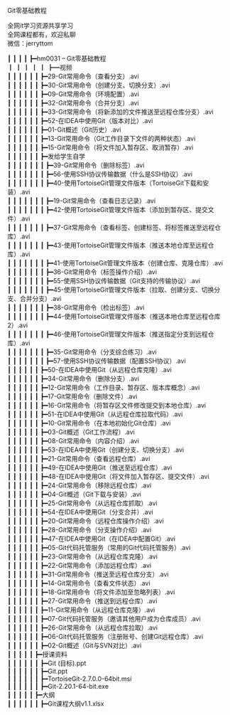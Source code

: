 Git零基础教程

全网it学习资源共享学习<br>全网课程都有，欢迎私聊<br>微信：jerryttom<br>

┃ ┃ ┃ ┃ ┣━hm0031 – Git零基础教程<br> ┃ ┃ ┃ ┃ ┃ ┣━视频<br> ┃ ┃ ┃ ┃ ┃ ┃ ┣━29-Git常用命令（查看分支）.avi<br> ┃ ┃ ┃ ┃ ┃ ┃ ┣━30-Git常用命令（创建分支、切换分支）.avi<br> ┃ ┃ ┃ ┃ ┃ ┃ ┣━09-Git常用命令（环境配置）.avi<br> ┃ ┃ ┃ ┃ ┃ ┃ ┣━32-Git常用命令（合并分支）.avi<br> ┃ ┃ ┃ ┃ ┃ ┃ ┣━33-Git常用命令（将新添加的文件推送至远程仓库分支）.avi<br> ┃ ┃ ┃ ┃ ┃ ┃ ┣━52-在IDEA中使用Git（版本对比）.avi<br> ┃ ┃ ┃ ┃ ┃ ┃ ┣━01-Git概述（Git历史）.avi<br> ┃ ┃ ┃ ┃ ┃ ┃ ┣━13-Git常用命令（Git工作目录下文件的两种状态）.avi<br> ┃ ┃ ┃ ┃ ┃ ┃ ┣━15-Git常用命令（将文件加入暂存区、取消暂存）.avi<br> ┃ ┃ ┃ ┃ ┃ ┃ ┣━发给学生自学<br> ┃ ┃ ┃ ┃ ┃ ┃ ┃ ┣━39-Git常用命令（删除标签）.avi<br> ┃ ┃ ┃ ┃ ┃ ┃ ┃ ┣━56-使用SSH协议传输数据（什么是SSH协议）.avi<br> ┃ ┃ ┃ ┃ ┃ ┃ ┃ ┣━40-使用TortoiseGit管理文件版本（TortoiseGit下载和安装）.avi<br> ┃ ┃ ┃ ┃ ┃ ┃ ┃ ┣━19-Git常用命令（查看日志记录）.avi<br> ┃ ┃ ┃ ┃ ┃ ┃ ┃ ┣━42-使用TortoiseGit管理文件版本（添加到暂存区、提交文件）.avi<br> ┃ ┃ ┃ ┃ ┃ ┃ ┃ ┣━37-Git常用命令（查看标签、创建标签、将标签推送至远程仓库）.avi<br> ┃ ┃ ┃ ┃ ┃ ┃ ┃ ┣━43-使用TortoiseGit管理文件版本（推送本地仓库至远程仓库）.avi<br> ┃ ┃ ┃ ┃ ┃ ┃ ┃ ┣━41-使用TortoiseGit管理文件版本（创建仓库、克隆仓库）.avi<br> ┃ ┃ ┃ ┃ ┃ ┃ ┃ ┣━36-Git常用命令（标签操作介绍）.avi<br> ┃ ┃ ┃ ┃ ┃ ┃ ┃ ┣━55-使用SSH协议传输数据（Git支持的传输协议）.avi<br> ┃ ┃ ┃ ┃ ┃ ┃ ┃ ┣━45-使用TortoiseGit管理文件版本（拉取、创建分支、切换分支、合并分支）.avi<br> ┃ ┃ ┃ ┃ ┃ ┃ ┃ ┣━38-Git常用命令（检出标签）.avi<br> ┃ ┃ ┃ ┃ ┃ ┃ ┃ ┣━44-使用TortoiseGit管理文件版本（推送本地仓库至远程仓库2）.avi<br> ┃ ┃ ┃ ┃ ┃ ┃ ┃ ┣━46-使用TortoiseGit管理文件版本（推送指定分支到远程仓库）.avi<br> ┃ ┃ ┃ ┃ ┃ ┃ ┃ ┣━35-Git常用命令（分支综合练习）.avi<br> ┃ ┃ ┃ ┃ ┃ ┃ ┃ ┣━57-使用SSH协议传输数据（配置SSH协议）.avi<br> ┃ ┃ ┃ ┃ ┃ ┃ ┣━50-在IDEA中使用Git（从远程仓库克隆）.avi<br> ┃ ┃ ┃ ┃ ┃ ┃ ┣━34-Git常用命令（删除分支）.avi<br> ┃ ┃ ┃ ┃ ┃ ┃ ┣━12-Git常用命令（工作目录、暂存区、版本库概念）.avi<br> ┃ ┃ ┃ ┃ ┃ ┃ ┣━17-Git常用命令（删除文件）.avi<br> ┃ ┃ ┃ ┃ ┃ ┃ ┣━16-Git常用命令（将暂存区文件修改提交到本地仓库）.avi<br> ┃ ┃ ┃ ┃ ┃ ┃ ┣━51-在IDEA中使用Git（从远程仓库拉取代码）.avi<br> ┃ ┃ ┃ ┃ ┃ ┃ ┣━10-Git常用命令（在本地初始化Git仓库）.avi<br> ┃ ┃ ┃ ┃ ┃ ┃ ┣━03-Git概述（Git工作流程）.avi<br> ┃ ┃ ┃ ┃ ┃ ┃ ┣━08-Git常用命令（内容介绍）.avi<br> ┃ ┃ ┃ ┃ ┃ ┃ ┣━53-在IDEA中使用Git（创建分支、切换分支）.avi<br> ┃ ┃ ┃ ┃ ┃ ┃ ┣━21-Git常用命令（查看远程仓库）.avi<br> ┃ ┃ ┃ ┃ ┃ ┃ ┣━49-在IDEA中使用Git（推送至远程仓库）.avi<br> ┃ ┃ ┃ ┃ ┃ ┃ ┣━48-在IDEA中使用Git（将文件加入暂存区、提交文件）.avi<br> ┃ ┃ ┃ ┃ ┃ ┃ ┣━24-Git常用命令（移除远程仓库）.avi<br> ┃ ┃ ┃ ┃ ┃ ┃ ┣━04-Git概述（Git下载与安装）.avi<br> ┃ ┃ ┃ ┃ ┃ ┃ ┣━25-Git常用命令（从远程仓库抓取）.avi<br> ┃ ┃ ┃ ┃ ┃ ┃ ┣━54-在IDEA中使用Git（分支合并）.avi<br> ┃ ┃ ┃ ┃ ┃ ┃ ┣━20-Git常用命令（远程仓库操作介绍）.avi<br> ┃ ┃ ┃ ┃ ┃ ┃ ┣━28-Git常用命令（分支操作介绍）.avi<br> ┃ ┃ ┃ ┃ ┃ ┃ ┣━47-在IDEA中使用Git（在IDEA中配置Git）.avi<br> ┃ ┃ ┃ ┃ ┃ ┃ ┣━05-Git代码托管服务（常用的Git代码托管服务）.avi<br> ┃ ┃ ┃ ┃ ┃ ┃ ┣━23-Git常用命令（从远程仓库克隆）.avi<br> ┃ ┃ ┃ ┃ ┃ ┃ ┣━22-Git常用命令（添加远程仓库）.avi<br> ┃ ┃ ┃ ┃ ┃ ┃ ┣━31-Git常用命令（推送至远程仓库分支）.avi<br> ┃ ┃ ┃ ┃ ┃ ┃ ┣━14-Git常用命令（查看文件状态）.avi<br> ┃ ┃ ┃ ┃ ┃ ┃ ┣━18-Git常用命令（将文件添加至忽略列表）.avi<br> ┃ ┃ ┃ ┃ ┃ ┃ ┣━27-Git常用命令（推送到远程仓库）.avi<br> ┃ ┃ ┃ ┃ ┃ ┃ ┣━11-Git常用命令（从远程仓库克隆）.avi<br> ┃ ┃ ┃ ┃ ┃ ┃ ┣━07-Git代码托管服务（邀请其他用户成为仓库成员）.avi<br> ┃ ┃ ┃ ┃ ┃ ┃ ┣━26-Git常用命令（从远程仓库拉取）.avi<br> ┃ ┃ ┃ ┃ ┃ ┃ ┣━06-Git代码托管服务（注册账号、创建Git远程仓库）.avi<br> ┃ ┃ ┃ ┃ ┃ ┃ ┣━02-Git概述（Git与SVN对比）.avi<br> ┃ ┃ ┃ ┃ ┃ ┣━授课资料<br> ┃ ┃ ┃ ┃ ┃ ┃ ┣━Git (目标).ppt<br> ┃ ┃ ┃ ┃ ┃ ┃ ┣━Git.ppt<br> ┃ ┃ ┃ ┃ ┃ ┃ ┣━TortoiseGit-2.7.0.0-64bit.msi<br> ┃ ┃ ┃ ┃ ┃ ┃ ┣━Git-2.20.1-64-bit.exe<br> ┃ ┃ ┃ ┃ ┃ ┣━大纲<br> ┃ ┃ ┃ ┃ ┃ ┃ ┣━Git课程大纲v1.1.xlsx